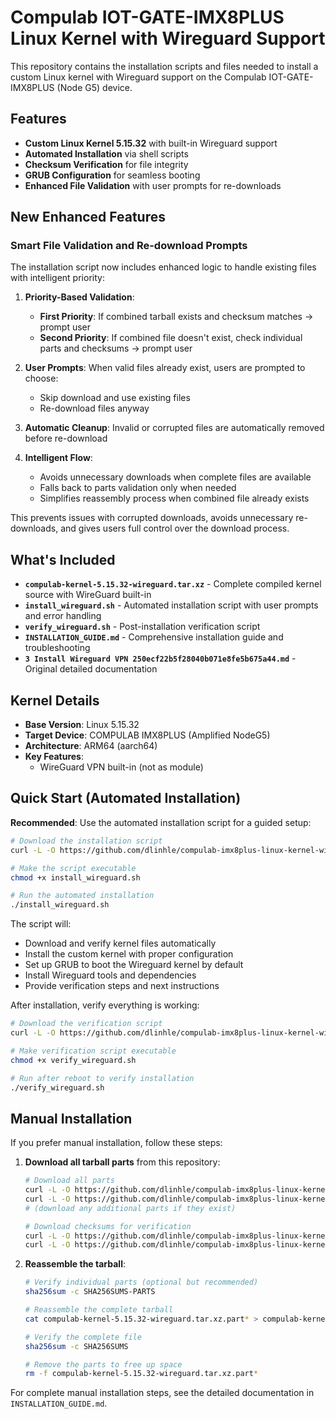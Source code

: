 # Compulab IOT-GATE-IMX8PLUS Linux Kernel with Wireguard Support

This repository contains the installation scripts and files needed to install a custom Linux kernel with Wireguard support on the Compulab IOT-GATE-IMX8PLUS (Node G5) device.

## Features

- **Custom Linux Kernel 5.15.32** with built-in Wireguard support
- **Automated Installation** via shell scripts
- **Checksum Verification** for file integrity
- **GRUB Configuration** for seamless booting
- **Enhanced File Validation** with user prompts for re-downloads

## New Enhanced Features

### Smart File Validation and Re-download Prompts

The installation script now includes enhanced logic to handle existing files with intelligent priority:

1. **Priority-Based Validation**:
   - **First Priority**: If combined tarball exists and checksum matches → prompt user
   - **Second Priority**: If combined file doesn't exist, check individual parts and checksums → prompt user

2. **User Prompts**: When valid files already exist, users are prompted to choose:
   - Skip download and use existing files
   - Re-download files anyway

3. **Automatic Cleanup**: Invalid or corrupted files are automatically removed before re-download

4. **Intelligent Flow**: 
   - Avoids unnecessary downloads when complete files are available
   - Falls back to parts validation only when needed
   - Simplifies reassembly process when combined file already exists

This prevents issues with corrupted downloads, avoids unnecessary re-downloads, and gives users full control over the download process.

## What's Included

- **`compulab-kernel-5.15.32-wireguard.tar.xz`** - Complete compiled kernel source with WireGuard built-in
- **`install_wireguard.sh`** - Automated installation script with user prompts and error handling
- **`verify_wireguard.sh`** - Post-installation verification script
- **`INSTALLATION_GUIDE.md`** - Comprehensive installation guide and troubleshooting
- **`3 Install Wireguard VPN 250ecf22b5f28040b071e8fe5b675a44.md`** - Original detailed documentation

## Kernel Details

- **Base Version**: Linux 5.15.32
- **Target Device**: COMPULAB IMX8PLUS (Amplified NodeG5)
- **Architecture**: ARM64 (aarch64)
- **Key Features**:
  - WireGuard VPN built-in (not as module)

## Quick Start (Automated Installation)

**Recommended**: Use the automated installation script for a guided setup:

```bash
# Download the installation script
curl -L -O https://github.com/dlinhle/compulab-imx8plus-linux-kernel-wireguard/raw/main/install_wireguard.sh

# Make the script executable
chmod +x install_wireguard.sh

# Run the automated installation
./install_wireguard.sh
```

The script will:
- Download and verify kernel files automatically
- Install the custom kernel with proper configuration
- Set up GRUB to boot the Wireguard kernel by default
- Install Wireguard tools and dependencies
- Provide verification steps and next instructions

After installation, verify everything is working:
```bash
# Download the verification script
curl -L -O https://github.com/dlinhle/compulab-imx8plus-linux-kernel-wireguard/raw/main/verify_wireguard.sh

# Make verification script executable
chmod +x verify_wireguard.sh

# Run after reboot to verify installation
./verify_wireguard.sh
```

## Manual Installation

If you prefer manual installation, follow these steps:

1. **Download all tarball parts** from this repository:
   ```bash
   # Download all parts
   curl -L -O https://github.com/dlinhle/compulab-imx8plus-linux-kernel-wireguard/raw/main/compulab-kernel-5.15.32-wireguard.tar.xz.partaa
   curl -L -O https://github.com/dlinhle/compulab-imx8plus-linux-kernel-wireguard/raw/main/compulab-kernel-5.15.32-wireguard.tar.xz.partab
   # (download any additional parts if they exist)

   # Download checksums for verification
   curl -L -O https://github.com/dlinhle/compulab-imx8plus-linux-kernel-wireguard/raw/main/SHA256SUMS
   curl -L -O https://github.com/dlinhle/compulab-imx8plus-linux-kernel-wireguard/raw/main/SHA256SUMS-PARTS
   ```

2. **Reassemble the tarball**:
   ```bash
   # Verify individual parts (optional but recommended)
   sha256sum -c SHA256SUMS-PARTS
   
   # Reassemble the complete tarball
   cat compulab-kernel-5.15.32-wireguard.tar.xz.part* > compulab-kernel-5.15.32-wireguard.tar.xz
   
   # Verify the complete file
   sha256sum -c SHA256SUMS

   # Remove the parts to free up space
   rm -f compulab-kernel-5.15.32-wireguard.tar.xz.part*
   ```

For complete manual installation steps, see the detailed documentation in `INSTALLATION_GUIDE.md`.